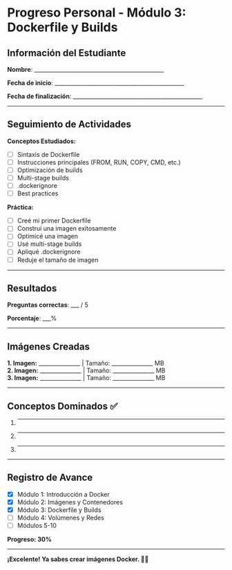 # Progreso Personal - Módulo 3: Dockerfile y Builds

## Información del Estudiante

**Nombre**: _______________________________________________

**Fecha de inicio**: _______________________________________________

**Fecha de finalización**: _______________________________________________

---

## Seguimiento de Actividades

**Conceptos Estudiados:**
- [ ] Sintaxis de Dockerfile
- [ ] Instrucciones principales (FROM, RUN, COPY, CMD, etc.)
- [ ] Optimización de builds
- [ ] Multi-stage builds
- [ ] .dockerignore
- [ ] Best practices

**Práctica:**
- [ ] Creé mi primer Dockerfile
- [ ] Construí una imagen exitosamente
- [ ] Optimicé una imagen
- [ ] Usé multi-stage builds
- [ ] Apliqué .dockerignore
- [ ] Reduje el tamaño de imagen

---

## Resultados

**Preguntas correctas**: ___ / 5

**Porcentaje**: ___%

---

## Imágenes Creadas

**1. Imagen:** _______________ | Tamaño: _______________ MB  
**2. Imagen:** _______________ | Tamaño: _______________ MB  
**3. Imagen:** _______________ | Tamaño: _______________ MB

---

## Conceptos Dominados ✅

1. _______________________________________________
2. _______________________________________________
3. _______________________________________________

---

## Registro de Avance

- [x] Módulo 1: Introducción a Docker
- [x] Módulo 2: Imágenes y Contenedores
- [x] Módulo 3: Dockerfile y Builds
- [ ] Módulo 4: Volúmenes y Redes
- [ ] Módulos 5-10

**Progreso: 30%**

---

**¡Excelente! Ya sabes crear imágenes Docker. 🐳🚀**
